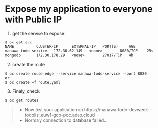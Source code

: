 # Expose my application to everyone with Public IP

1. get the service to expose:

```
$ oc get svc
NAME          CLUSTER-IP      EXTERNAL-IP   PORT(S)     AGE
manawa-todo-service   172.30.62.149   <none>        8080/TCP    25s
mongodb       172.30.178.29   <none>        27017/TCP   4h
```

2. create the route
```
$ oc create route edge --service manawa-todo-service --port 8080
or
$ oc create –f route.yaml
```


3. Finaly, check:
```
$ oc get routes
```

> * Now test your application on https://manawa-todo-devweek-<YOUR LDAP ID>-todolist.euw1-gcp-poc.adeo.cloud
> * Normaly connection to database failed...
